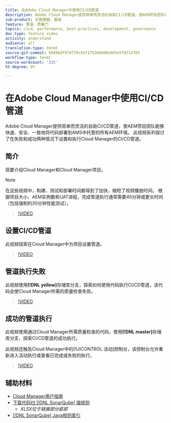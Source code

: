 ```yaml
---
title: 在Adobe Cloud Manager中使用CI/CD管道
description: Adobe Cloud Manager提供简单而灵活的自助CI/CD管道，使AEM项目团队能够快速、安全、一致地将代码部署到AMS中托管的所有AEM环境。 此视频系列探讨了在失败和成功两种情况下设置和执行Cloud Manager的CI/CD管道。
sub-product: 云管理器，基础
feature: 管道，质量门
topics: cicd, performance, best-practices, development, governance
doc-type: feature video
activity: understand
audience: all
translation-type: tm+mt
source-git-commit: b040bdf97df39c45f175288608e965e5f0214703
workflow-type: tm+mt
source-wordcount: '315'
ht-degree: 0%

---
```



# 在Adobe Cloud Manager中使用CI/CD管道

Adobe Cloud Manager提供简单而灵活的自助CI/CD管道，使AEM项目团队能够快速、安全、一致地将代码部署到AMS中托管的所有AEM环境。 此视频系列探讨了在失败和成功两种情况下设置和执行Cloud Manager的CI/CD管道。

## 简介

简要介绍Cloud Manager和Cloud Manager项目。

>[!NOTE]
>
>在这些视频中，构建、测试和部署时间都得到了加快，缩短了视频播放时间。 根据项目大小、AEM实例数和UAT进程，完成管道执行通常需要45分钟或更长时间（包括强制的30分钟性能测试）。

>[!VIDEO](https://video.tv.adobe.com/v/23082/?quality=12&learn=on)

## 设置CI/CD管道

此视频探索在Cloud Manager中为项目设置管道。

>[!VIDEO](https://video.tv.adobe.com/v/23083/?quality=12&learn=on)

## 管道执行失败

此视频使用&#x200B;**[!DNL yellow]**&#x200B;存储库分支，探索如何使用代码执行CI/CD管道，该代码会使Cloud Manager所需的质量检查失败。

>[!VIDEO](https://video.tv.adobe.com/v/23084/?quality=12&learn=on)

## 成功的管道执行

此视频使用通过Cloud Manager所需质量检查的代码，使用&#x200B;**[!DNL master]**&#x200B;存储库分支，探索CI/CD管道的成功执行。

此视频还触及Cloud Manager中的[!UICONTROL 活动]控制台，该控制台允许重新进入活动执行或查看已完成或失败的执行。

>[!VIDEO](https://video.tv.adobe.com/v/23085/?quality=12&learn=on)

## 辅助材料

* [Cloud Manager用户指南](https://helpx.adobe.com/experience-manager/cloud-manager/user-guide.html)
* [下载代码扫 [!DNL SonarQube] 描规则](https://helpx.adobe.com/experience-manager/cloud-manager/using/understand-your-test-results.html#CodeQualityTesting)
   * *XLSX位于链接部分底部*
* [[!DNL SonarQube] Java规则索引](https://rules.sonarsource.com/java/)
